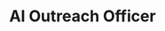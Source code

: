 ---
name: "Nisha McNealis"
title: "AI Outreach Officer"
group: "member"
graduating_year: 2024
img: "nishamcnealis.jpg"
email: "nishamcnealis@ucla.edu"
github: "nishamcnealis"
links:
  - name: "LinkedIn"
    href: "https://www.linkedin.com/in/nisha-mcnealis/"
---